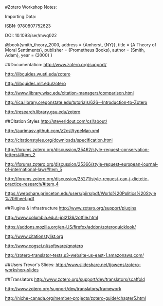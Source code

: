 #Zotero Workshop Notes:

Importing Data:

ISBN: 9780807752623

DOI: 10.1093/ser/mwq022

@book{smith_theory_2000, 
	address = {Amherst, {NY}}, 
	title = {A Theory of Moral Sentiments}, 
	publisher = {Prometheus Books}, 
	author = {Smith, Adam}, 
	year = {2000} 
}

##Documentation:
http://www.zotero.org/support/

http://libguides.wustl.edu/zotero

http://libguides.mit.edu/zotero

http://www.library.wisc.edu/citation-managers/comparison.html

http://ica.library.oregonstate.edu/tutorials/626--Introduction-to-Zotero

http://research.library.gsu.edu/zotero

##Citation Styles
http://steveridout.com/csl/about/

http://aurimasv.github.com/z2csl/typeMap.xml

http://citationstyles.org/downloads/specification.html

http://forums.zotero.org/discussion/25462/style-request-conservation-letters/#Item_2

http://forums.zotero.org/discussion/25366/style-request-european-journal-of-international-law/#Item_5

http://forums.zotero.org/discussion/25271/style-request-can-j-dietetic-practice-research/#Item_4

https://webshare.princeton.edu/users/piirs/pdf/World%20Politics%20Style%20Sheet.pdf


##Plugins & Infrastructure
http://www.zotero.org/support/plugins

http://www.columbia.edu/~jpl2136/zotfile.html

https://addons.mozilla.org/en-US/firefox/addon/zoteroquicklook/

http://www.citationstylist.org

http://www.cogsci.nl/software/qnotero

http://zotero-translator-tests.s3-website-us-east-1.amazonaws.com/

##Users
Trevor's Slides: http://www.slideshare.net/tjowens/zotero-workshop-slides

##Translators
http://www.zotero.org/support/dev/translators/scaffold

http://www.zotero.org/support/dev/translators/framework

http://niche-canada.org/member-projects/zotero-guide/chapter5.html
